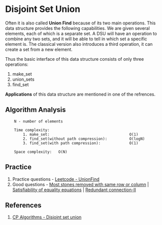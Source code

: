 # Disjoint Set Union
Often it is also called **Union Find** because of its two main operations. This data structure provides the following capabilities. We are given several elements, each of which is a separate set. A DSU will have an operation to combine any two sets, and it will be able to tell in which set a specific element is. The classical version also introduces a third operation, it can create a set from a new element.

Thus the basic interface of this data structure consists of only three operations:
1. make_set
2. union_sets
3. find_set

**Applications** of this data structure are mentioned in one of the refrences.

## Algorithm Analysis
```
    N - number of elements

    Time complexity:
        1. make_set:                                    O(1)
        2. find_set(without path compression):          O(logN)
        3. find_set(with path compression):             O(1)

    Space complexity:   O(N)
```

## Practice
1. Practice questions - [Leetcode - UnionFind](https://leetcode.com/tag/union-find/)
2. Good questions - [Most stones removed with same row or column](https://leetcode.com/problems/most-stones-removed-with-same-row-or-column/) | [Satisfiability of equality equations](https://leetcode.com/problems/satisfiability-of-equality-equations/) | [Redundant connection-II](https://leetcode.com/problems/redundant-connection-ii/)

## References
1. [CP Algorithms - Disjoint set union](https://cp-algorithms.com/data_structures/disjoint_set_union.html)
